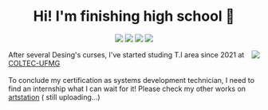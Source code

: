 <!--
**arturgonzaga320/arturgonzaga320** is a ✨ _special_ ✨ repository because its `README.md` (this file) appears on your GitHub profile.
-->

<h1 align="center">
  Hi! I'm finishing high school 😬
</h1>

<!-- 
When you up more thing, this will let to be a commentary
and 
-->
  
<div align="center">
  <img src="https://img.shields.io/badge/Adobe%20Photoshop-31A8FF?style=for-the-badge&logo=Adobe%20Photoshop&logoColor=black" />
  <img src="https://img.shields.io/badge/Adobe%20Illustrator-FF9A00?style=for-the-badge&logo=adobe%20illustrator&logoColor=white" />
  <img src="https://img.shields.io/badge/Adobe%20after%20affects-CF96FD?style=for-the-badge&logo=Adobe%20after%20effects&logoColor=393665" />
  <img src="https://img.shields.io/badge/Adobe%20Premiere%20Pro-9999FF?style=for-the-badge&logo=Adobe%20Premiere%20Pro&logoColor=white" />
  <p></p>
</div>
  
<p> 
  <img align="right" src ="https://github-readme-stats.vercel.app/api/top-langs/?username=arturgonzaga320" /> 
  <p>
    After several Desing's curses, I've started studing T.I area since 2021 at <a href="http://www.coltec.ufmg.br/coltec-ufmg/">COLTEC-UFMG</a> <br /><br />
    To conclude my certification as systems development technician, I need to find an internship what I can wait for it! Please check my other works on
    <a href="https://www.artstation.com/arturgonzaga">artstation</a> ( still uploading...) <h1 />
   
  </p>
</p>

